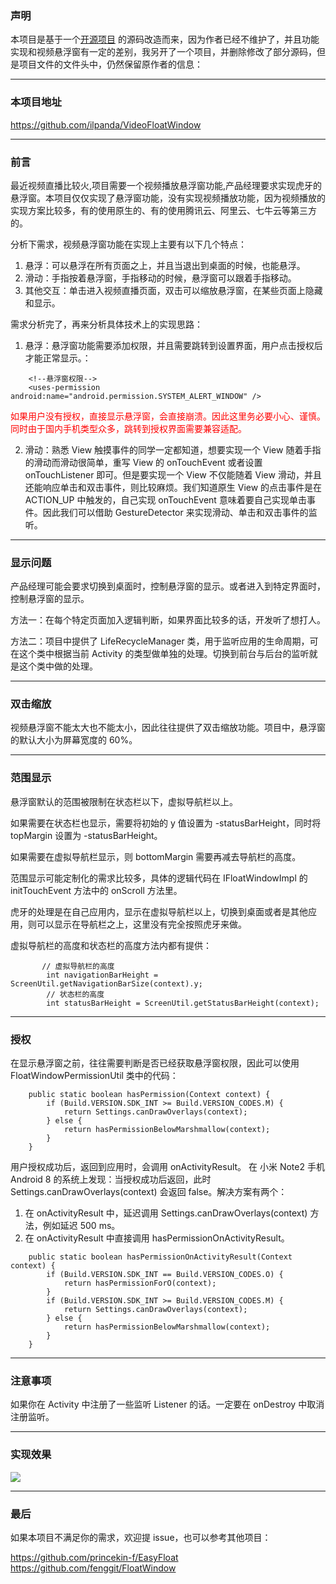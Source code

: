 ### 声明
本项目是基于一个[开源项目](https://github.com/yhaolpz/FloatWindow) 的源码改造而来，因为作者已经不维护了，并且功能实现和视频悬浮窗有一定的差别，我另开了一个项目，并删除修改了部分源码，但是项目文件的文件头中，仍然保留原作者的信息：

---
### 本项目地址
https://github.com/ilpanda/VideoFloatWindow

---
### 前言
最近视频直播比较火,项目需要一个视频播放悬浮窗功能,产品经理要求实现虎牙的悬浮窗。本项目仅仅实现了悬浮窗功能，没有实现视频播放功能，因为视频播放的实现方案比较多，有的使用原生的、有的使用腾讯云、阿里云、七牛云等第三方的。


分析下需求，视频悬浮窗功能在实现上主要有以下几个特点：

1. 悬浮：可以悬浮在所有页面之上，并且当退出到桌面的时候，也能悬浮。
2. 滑动：手指按着悬浮窗，手指移动的时候，悬浮窗可以跟着手指移动。
3. 其他交互：单击进入视频直播页面，双击可以缩放悬浮窗，在某些页面上隐藏和显示。

需求分析完了，再来分析具体技术上的实现思路：
1. 悬浮：悬浮窗功能需要添加权限，并且需要跳转到设置界面，用户点击授权后才能正常显示。：
```
    <!--悬浮窗权限-->
    <uses-permission android:name="android.permission.SYSTEM_ALERT_WINDOW" />
```
<font color=red>如果用户没有授权，直接显示悬浮窗，会直接崩溃。因此这里务必要小心、谨慎。同时由于国内手机类型众多，跳转到授权界面需要兼容适配。</font>

2. 滑动：熟悉 View 触摸事件的同学一定都知道，想要实现一个 View 随着手指的滑动而滑动很简单，重写 View 的 onTouchEvent 或者设置 onTouchListener 即可。但是要实现一个 View 不仅能随着 View 滑动，并且还能响应单击和双击事件，则比较麻烦。我们知道原生 View 的点击事件是在 ACTION_UP 中触发的，自己实现 onTouchEvent 意味着要自己实现单击事件。因此我们可以借助 GestureDetector 来实现滑动、单击和双击事件的监听。


---
### 显示问题
产品经理可能会要求切换到桌面时，控制悬浮窗的显示。或者进入到特定界面时，控制悬浮窗的显示。

方法一：在每个特定页面加入逻辑判断，如果界面比较多的话，开发听了想打人。

方法二：项目中提供了 LifeRecycleManager 类，用于监听应用的生命周期，可在这个类中根据当前 Activity 的类型做单独的处理。切换到前台与后台的监听就是这个类中做的处理。

---
### 双击缩放
视频悬浮窗不能太大也不能太小，因此往往提供了双击缩放功能。项目中，悬浮窗的默认大小为屏幕宽度的 60%。




---
### 范围显示
悬浮窗默认的范围被限制在状态栏以下，虚拟导航栏以上。

如果需要在状态栏也显示，需要将初始的 y 值设置为 -statusBarHeight，同时将 topMargin 设置为 -statusBarHeight。

如果需要在虚拟导航栏显示，则 bottomMargin 需要再减去导航栏的高度。 

范围显示可能定制化的需求比较多，具体的逻辑代码在 IFloatWindowImpl 的 initTouchEvent 方法中的 onScroll 方法里。

虎牙的处理是在自己应用内，显示在虚拟导航栏以上，切换到桌面或者是其他应用，则可以显示在导航栏之上，这里没有完全按照虎牙来做。

虚拟导航栏的高度和状态栏的高度方法内都有提供：
```
       // 虚拟导航栏的高度
        int navigationBarHeight = ScreenUtil.getNavigationBarSize(context).y;
        // 状态栏的高度
        int statusBarHeight = ScreenUtil.getStatusBarHeight(context);
```

---
### 授权
在显示悬浮窗之前，往往需要判断是否已经获取悬浮窗权限，因此可以使用 FloatWindowPermissionUtil 类中的代码：
```
    public static boolean hasPermission(Context context) {
        if (Build.VERSION.SDK_INT >= Build.VERSION_CODES.M) {
            return Settings.canDrawOverlays(context);
        } else {
            return hasPermissionBelowMarshmallow(context);
        }
    }
```

用户授权成功后，返回到应用时，会调用 onActivityResult。
在 小米 Note2 手机 Android 8 的系统上发现：当授权成功后返回，此时 Settings.canDrawOverlays(context) 会返回 false。解决方案有两个：
1. 在 onActivityResult 中，延迟调用 Settings.canDrawOverlays(context) 方法，例如延迟 500 ms。
2. 在 onActivityResult 中直接调用 hasPermissionOnActivityResult。

```
    public static boolean hasPermissionOnActivityResult(Context context) {
        if (Build.VERSION.SDK_INT == Build.VERSION_CODES.O) {
            return hasPermissionForO(context);
        }
        if (Build.VERSION.SDK_INT >= Build.VERSION_CODES.M) {
            return Settings.canDrawOverlays(context);
        } else {
            return hasPermissionBelowMarshmallow(context);
        }
    }
```


---
### 注意事项
如果你在 Activity 中注册了一些监听 Listener 的话。一定要在 onDestroy 中取消注册监听。



---
### 实现效果
![](http://img.hi-cat.cn/a0e596756faa1e71353daa0d183c6e39)


---
### 最后
如果本项目不满足你的需求，欢迎提 issue，也可以参考其他项目：

https://github.com/princekin-f/EasyFloat
https://github.com/fenggit/FloatWindow
